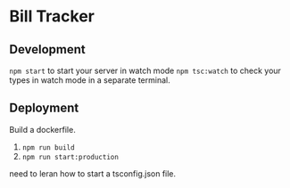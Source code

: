 # Bill Tracker

## Development

`npm start` to start your server in watch mode
`npm tsc:watch` to check your types in watch mode in a separate terminal.

## Deployment

Build a dockerfile.

1. `npm run build`
2. `npm run start:production`

need to leran how to start a tsconfig.json file.
